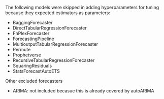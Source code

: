 The following models were skipped in adding hyperparameters for tuning because they expected estimators as parameters:

- BaggingForecaster
- DirectTabularRegressionForecaster
- FhPlexForecaster
- ForecastingPipeline
- MultioutputTabularRegressionForecaster
- Permute
- Prophetverse
- RecursiveTabularRegressionForecaster
- SquaringResiduals
- StatsForecastAutoETS

Other excluded forecasters
- ARIMA: not included becasue this is already covered by autoARIMA
